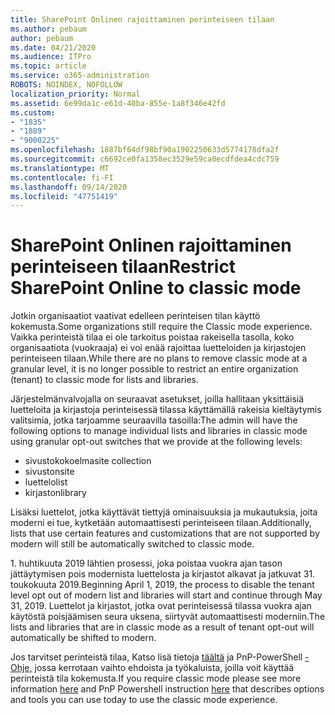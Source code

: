 ```yaml
---
title: SharePoint Onlinen rajoittaminen perinteiseen tilaan
ms.author: pebaum
author: pebaum
ms.date: 04/21/2020
ms.audience: ITPro
ms.topic: article
ms.service: o365-administration
ROBOTS: NOINDEX, NOFOLLOW
localization_priority: Normal
ms.assetid: 6e99da1c-e61d-40ba-855e-1a8f346e42fd
ms.custom:
- "1835"
- "1889"
- "9000225"
ms.openlocfilehash: 1887bf64df98bf90a1902250633d5774178dfa2f
ms.sourcegitcommit: c6692ce0fa1358ec3529e59ca0ecdfdea4cdc759
ms.translationtype: MT
ms.contentlocale: fi-FI
ms.lasthandoff: 09/14/2020
ms.locfileid: "47751419"
---
```

# <a name="restrict-sharepoint-online-to-classic-mode"></a><span data-ttu-id="841df-102">SharePoint Onlinen rajoittaminen perinteiseen tilaan</span><span class="sxs-lookup"><span data-stu-id="841df-102">Restrict SharePoint Online to classic mode</span></span>

<span data-ttu-id="841df-103">Jotkin organisaatiot vaativat edelleen perinteisen tilan käyttö kokemusta.</span><span class="sxs-lookup"><span data-stu-id="841df-103">Some organizations still require the Classic mode experience.</span></span> <span data-ttu-id="841df-104">Vaikka perinteistä tilaa ei ole tarkoitus poistaa rakeisella tasolla, koko organisaatiota (vuokraaja) ei voi enää rajoittaa luetteloiden ja kirjastojen perinteiseen tilaan.</span><span class="sxs-lookup"><span data-stu-id="841df-104">While there are no plans to remove classic mode at a granular level, it is no longer possible to restrict an entire organization (tenant) to classic mode for lists and libraries.</span></span>

<span data-ttu-id="841df-105">Järjestelmänvalvojalla on seuraavat asetukset, joilla hallitaan yksittäisiä luetteloita ja kirjastoja perinteisessä tilassa käyttämällä rakeisia kieltäytymis valitsimia, jotka tarjoamme seuraavilla tasoilla:</span><span class="sxs-lookup"><span data-stu-id="841df-105">The admin will have the following options to manage individual lists and libraries in classic mode using granular opt-out switches that we provide at the following levels:</span></span>

- <span data-ttu-id="841df-106">sivustokokoelma</span><span class="sxs-lookup"><span data-stu-id="841df-106">site collection</span></span>
- <span data-ttu-id="841df-107">sivuston</span><span class="sxs-lookup"><span data-stu-id="841df-107">site</span></span>
- <span data-ttu-id="841df-108">luettelo</span><span class="sxs-lookup"><span data-stu-id="841df-108">list</span></span>
- <span data-ttu-id="841df-109">kirjaston</span><span class="sxs-lookup"><span data-stu-id="841df-109">library</span></span>

<span data-ttu-id="841df-110">Lisäksi luettelot, jotka käyttävät tiettyjä ominaisuuksia ja mukautuksia, joita moderni ei tue, kytketään automaattisesti perinteiseen tilaan.</span><span class="sxs-lookup"><span data-stu-id="841df-110">Additionally, lists that use certain features and customizations that are not supported by modern will still be automatically switched to classic mode.</span></span>

<span data-ttu-id="841df-111">1. huhtikuuta 2019 lähtien prosessi, joka poistaa vuokra ajan tason jättäytymisen pois modernista luettelosta ja kirjastot alkavat ja jatkuvat 31. toukokuuta 2019.</span><span class="sxs-lookup"><span data-stu-id="841df-111">Beginning April 1, 2019, the process to disable the tenant level opt out of modern list and libraries will start and continue through May 31, 2019.</span></span>  <span data-ttu-id="841df-112">Luettelot ja kirjastot, jotka ovat perinteisessä tilassa vuokra ajan käytöstä poisjäämisen seura uksena, siirtyvät automaattisesti moderniin.</span><span class="sxs-lookup"><span data-stu-id="841df-112">The lists and libraries that are in classic mode as a result of tenant opt-out will automatically be shifted to modern.</span></span>

<span data-ttu-id="841df-113">Jos tarvitset perinteistä tilaa, Katso lisä tietoja [täältä](https://techcommunity.microsoft.com/t5/Microsoft-SharePoint-Blog/Delivering-SharePoint-modern-experiences/ba-p/315023) ja PnP-PowerShell [-Ohje,](https://docs.microsoft.com/sharepoint/dev/transform/modernize-userinterface-lists-and-libraries-optout) jossa kerrotaan vaihto ehdoista ja työkaluista, joilla voit käyttää perinteistä tila kokemusta.</span><span class="sxs-lookup"><span data-stu-id="841df-113">If you require classic mode please see more information [here](https://techcommunity.microsoft.com/t5/Microsoft-SharePoint-Blog/Delivering-SharePoint-modern-experiences/ba-p/315023) and PnP Powershell instruction [here](https://docs.microsoft.com/sharepoint/dev/transform/modernize-userinterface-lists-and-libraries-optout) that describes options and tools you can use today to use the classic mode experience.</span></span>
